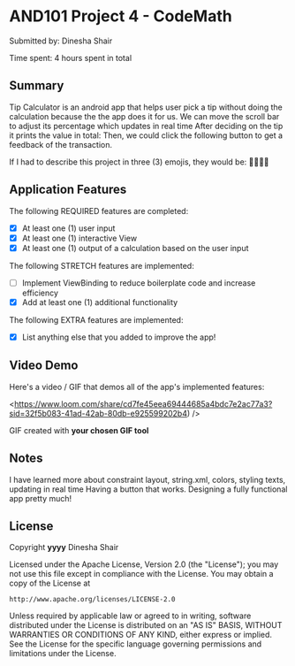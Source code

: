 
# AND101 Project 4 - CodeMath

Submitted by: Dinesha Shair

Time spent: 4 hours spent in total

## Summary

Tip Calculator is an android app that helps user pick a tip without doing the calculation because the 
the app does it for us. We can move the scroll bar to adjust its percentage which updates in real time
After deciding on the tip it prints the value in total: 
Then, we could click the following button to get a feedback of the transaction.

If I had to describe this project in three (3) emojis, they would be: 🥶😼🧞‍♂️
## Application Features

<!-- (This is a comment) Please be sure to change the [ ] to [x] for any features you completed.  If a feature is not checked [x], you might miss the points for that item! -->

The following REQUIRED features are completed:

- [x] At least one (1) user input
- [x] At least one (1) interactive View
- [x] At least one (1) output of a calculation based on the user input

The following STRETCH features are implemented:

- [ ] Implement ViewBinding to reduce boilerplate code and increase efficiency
- [x] Add at least one (1) additional functionality

The following EXTRA features are implemented:

- [x] List anything else that you added to improve the app!

## Video Demo

Here's a video / GIF that demos all of the app's implemented features:

<https://www.loom.com/share/cd7fe45eea69444685a4bdc7e2ac77a3?sid=32f5b083-41ad-42ab-80db-e925599202b4) />

GIF created with **your chosen GIF tool**

<!-- Recommended tools:
- [Kap](https://getkap.co/) for macOS
- [ScreenToGif](https://www.screentogif.com/) for Windows
- [peek](https://github.com/phw/peek) for Linux. -->

## Notes

I have learned more about constraint layout, string.xml, colors, styling texts, updating in real time
Having a button that works. Designing a fully functional app pretty much!

## License

Copyright **yyyy** Dinesha Shair

Licensed under the Apache License, Version 2.0 (the "License");
you may not use this file except in compliance with the License.
You may obtain a copy of the License at

    http://www.apache.org/licenses/LICENSE-2.0

Unless required by applicable law or agreed to in writing, software
distributed under the License is distributed on an "AS IS" BASIS,
WITHOUT WARRANTIES OR CONDITIONS OF ANY KIND, either express or implied.
See the License for the specific language governing permissions and
limitations under the License.
